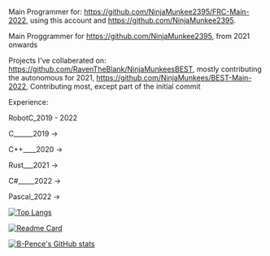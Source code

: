Main Programmer for: https://github.com/NinjaMunkee2395/FRC-Main-2022,
using this account and https://github.com/NinjaMunkee2395.

Main Proggrammer for https://github.com/NinjaMunkee2395, from 2021 onwards

Projects I've collaberated on: https://github.com/RavenTheBlank/NinjaMunkeesBEST, mostly contributing the autonomous for 2021, 
https://github.com/NinjaMunkees/BEST-Main-2022, Contributing most, except part of the initial commit


Experience:

RobotC_2019 - 2022

C______2019 ->

C++____2020 ->

Rust___2021 ->

C#_____2022 ->

Pascal_2022 ->

[![Top Langs](https://github-readme-stats.vercel.app/api/top-langs/?username=B-Pence&count_private=true&bg_color=1e1e2e&text_color=73f5d9&title_color=73f5d9&hide_border=true)](https://github.com/B-Pence)<br>

[![Readme Card](https://github-readme-stats.vercel.app/api/pin/?username=B-Pence&repo=FRC-Main-2022&bg_color=1e1e2e&text_color=73f5d9&icon_color=cba6f7&title_color=73f5d9&hide_border=true)](https://github.com/NinjaMunkee2395/FRC-Main-2022)

[![B-Pence's GitHub stats](https://github-readme-stats.vercel.app/api/?username=B-Pence&count_private=true&bg_color=1e1e2e&text_color=73f5d9&title_color=73f5d9&hide_border=true)](https://github.com/B-Pence)
